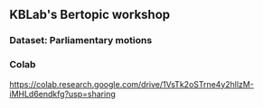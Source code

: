 ## KBLab's Bertopic workshop


### Dataset: Parliamentary motions

### Colab

https://colab.research.google.com/drive/1VsTk2oSTrne4y2hllzM-iMHLd6endkfg?usp=sharing 
